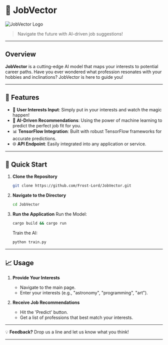 # 🚀 JobVector

![JobVector Logo](path/to/logo.png) 

> Navigate the future with AI-driven job suggestions!

---

## Overview

**JobVector** is a cutting-edge AI model that maps your interests to potential career paths. Have you ever wondered what profession resonates with your hobbies and inclinations? JobVector is here to guide you!

---

## 🌟 Features

- 📝 **User Interests Input**: Simply put in your interests and watch the magic happen!
- 🧠 **AI-Driven Recommendations**: Using the power of machine learning to predict the perfect job fit for you.
- 📊 **TensorFlow Integration**: Built with robust TensorFlow frameworks for accurate predictions.
- 🌐 **API Endpoint**: Easily integrated into any application or service.

---

## 🚀 Quick Start

1. **Clone the Repository**
    ```bash
    git clone https://github.com/Frost-Lord/JobVector.git
    ```

2. **Navigate to the Directory**
    ```bash
    cd JobVector
    ```

3. **Run the Application**
    Run the Model:
    ```bash
    cargo build && cargo run
    ```
    Train the AI:
    ```bash
    python train.py
    ```
---

## 📈 Usage

1. **Provide Your Interests**
   - Navigate to the main page.
   - Enter your interests (e.g., "astronomy", "programming", "art").

2. **Receive Job Recommendations**
   - Hit the 'Predict' button.
   - Get a list of professions that best match your interests.

---

💡 **Feedback?** Drop us a line and let us know what you think!

---
